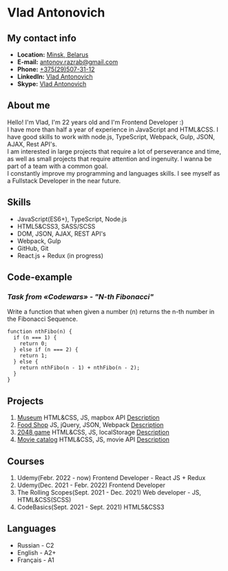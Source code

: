 # Vlad Antonovich

## **My contact info**

* **Location:** [Minsk, Belarus](https://goo.gl/maps/g9YJrLzswTr3zBE1A)
* **E-mail:** [antonov.razrab@gmail.com](mailto:antonov.razrab@gmail.com)
* **Phone:** [+375(29)507-31-12](https://t.me/Vlad_antonn)
* **LinkedIn:** [Vlad Antonovich](https://www.linkedin.com/in/vlad-antonovich-69935721b)
* **Skype:** [Vlad Antonovich](https://join.skype.com/invite/I6Rbbxbe9dVY)

## **About me**

Hello! I'm Vlad, I'm 22 years old and I'm Frontend Developer :)  
I have more than half a year of experience in JavaScript and HTML&CSS. I have good skills to work with node.js, TypeScript, Webpack, Gulp, JSON, AJAX, Rest API's.  
I am interested in large projects that require a lot of perseverance and time, as well as small projects that require attention and ingenuity. I wanna be part of a team with a common goal.  
I constantly improve my programming and languages ​​skills. I see myself as a Fullstack Developer in the near future.  

## **Skills**

* JavaScript(ES6+), TypeScript, Node.js
* HTML5&CSS3, SASS/SCSS
* DOM, JSON, AJAX, REST API's
* Webpack, Gulp
* GitHub, Git
* React.js + Redux (in progress)

## **Code-example**

### *Task from **«Codewars»** - "N-th Fibonacci"*
Write a function that when given a number (n) returns the n-th number in the Fibonacci Sequence.
```
function nthFibo(n) {
  if (n === 1) {
    return 0;
  } else if (n === 2) {
    return 1;
  } else {
    return nthFibo(n - 1) + nthFibo(n - 2);
  }
}
```

## **Projects**
1. [Museum](https://atlasshd.github.io/museum/) HTML&CSS, JS, mapbox API [Description](https://github.com/AtlasShd/museum)
2. [Food Shop](https://atlasshd.github.io/museum/) JS, jQuery, JSON, Webpack [Description](https://github.com/AtlasShd/JS-UdemyEd)
3. [2048 game](https://atlasshd.github.io/museum/) HTML&CSS, JS, localStorage [Description](https://github.com/AtlasShd/2048)
4. [Movie catalog](https://atlasshd.github.io/museum/) HTML&CSS, JS, movie API [Description](https://github.com/AtlasShd/searchMovies)

## **Courses**

1. Udemy(Febr. 2022 - now) Frontend Developer - React JS + Redux
2. Udemy(Dec. 2021 - Febr. 2022) Frontend Developer
3. The Rolling Scopes(Sept. 2021 - Dec. 2021) Web developer - JS, HTML&CSS(SCSS)
4. CodeBasics(Sept. 2021 - Sept. 2021) HTML5&CSS3

## **Languages**

* Russian - С2
* English - A2+
* Français - A1